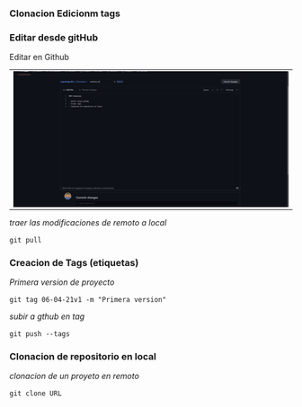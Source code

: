 ### Clonacion Edicionm tags

### Editar desde gitHub

<table>
<p>Editar en Github</p>
  <tr>
    <td align="center" style="padding=0;width=50%;">
      <img align="center" style="padding=0;" src="../images/editar.png" />
    </td>
  </tr>
</table>


_traer las modificaciones de remoto a local_

```
git pull
```


### Creacion de Tags (etiquetas)

_Primera version de proyecto_

```
git tag 06-04-21v1 -m "Primera version"
```

_subir a gthub en tag_

```
git push --tags
```


### Clonacion de repositorio en local

_clonacion de un proyeto en remoto_

```
git clone URL
```
